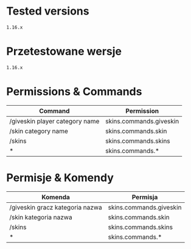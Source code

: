 # Tested versions
`1.16.x`

# Przetestowane wersje
`1.16.x`

# Permissions & Commands

| Command | Permission |
| ------ | ------ |
| /giveskin player category name | skins.commands.giveskin |
| /skin category name | skins.commands.skin |
| /skins | skins.commands.skins |
| * | skins.commands.* |

  

# Permisje & Komendy
| Komenda | Permisja |
| ------ | ------ |
| /giveskin gracz kategoria nazwa | skins.commands.giveskin |
| /skin kategoria nazwa | skins.commands.skin |
| /skins | skins.commands.skins |
| * | skins.commands.* |

